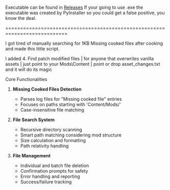 Executable can be found in [Releases](https://github.com/sibercat/SibercatsLauncher/releases) If your going to use .exe the executable was created by PyInstaller so you could get a false positive, you know the deal.

===========================================================================

I got tired of manually searching for 1KB Missing cooked files after cooking and made this little script.

I added 4. Find patch modified files |  for anyone that overwrites vanilla assets | just point to your Mods\Content | point or drop asset_changes.txt and it will do its magic

Core Functionalities

1. **Missing Cooked Files Detection**
   - Parses log files for "Missing cooked file" entries
   - Focuses on paths starting with 'Content/Mods/'
   - Case-insensitive file matching

2. **File Search System**
   - Recursive directory scanning
   - Smart path matching considering mod structure
   - Size calculation and formatting
   - Path relativity handling

3. **File Management**
   - Individual and batch file deletion
   - Confirmation prompts for safety
   - Error handling and reporting
   - Success/failure tracking
